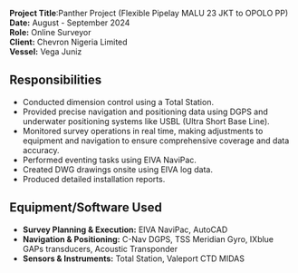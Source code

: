 **Project Title**:Panther Project (Flexible Pipelay MALU 23 JKT to OPOLO PP)
**Date:** August - September 2024  
**Role:** Online Surveyor  
**Client:** Chevron Nigeria Limited  
**Vessel:** Vega Juniz  

## Responsibilities  
- Conducted dimension control using a Total Station.  
- Provided precise navigation and positioning data using DGPS and underwater positioning systems like USBL (Ultra Short Base Line).  
- Monitored survey operations in real time, making adjustments to equipment and navigation to ensure comprehensive coverage and data accuracy.  
- Performed eventing tasks using EIVA NaviPac.  
- Created DWG drawings onsite using EIVA log data.  
- Produced detailed installation reports.  

## Equipment/Software Used  
- **Survey Planning & Execution:** EIVA NaviPac, AutoCAD  
- **Navigation & Positioning:** C-Nav DGPS, TSS Meridian Gyro, IXblue GAPs transducers, Acoustic Transponder  
- **Sensors & Instruments:** Total Station, Valeport CTD MIDAS  
